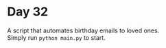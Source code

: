 # Day 32
A script that automates birthday emails to loved ones.    
Simply run `python main.py` to start.  